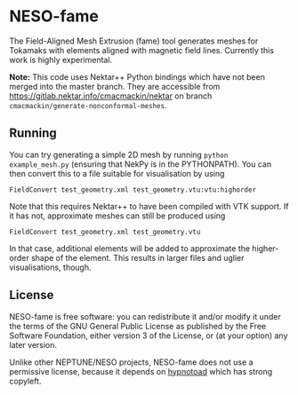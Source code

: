 # NESO-fame

The Field-Aligned Mesh Extrusion (fame) tool generates meshes for
Tokamaks with elements aligned with magnetic field lines. Currently
this work is highly experimental.

**Note:** This code uses Nektar++ Python bindings which have not been
merged into the master branch. They are accessible from
https://gitlab.nektar.info/cmacmackin/nektar on branch
`cmacmackin/generate-nonconformal-meshes`.

## Running

You can try generating a simple 2D mesh by running `python example_mesh.py`
(ensuring that NekPy is in the PYTHONPATH). You can then convert this
to a file suitable for visualisation by using

`FieldConvert test_geometry.xml test_geometry.vtu:vtu:highorder`

Note that this requires Nektar++ to have been compiled with VTK
support. If it has not, approximate meshes can still be produced using

`FieldConvert test_geometry.xml test_geometry.vtu`

In that case, additional elements will be added to approximate the
higher-order shape of the element. This results in larger files and
uglier visualisations, though.


## License
NESO-fame is free software: you can redistribute it and/or modify it under
the terms of the GNU General Public License as published by the Free Software
Foundation, either version 3 of the License, or (at your option) any later
version.

Unlike other NEPTUNE/NESO projects, NESO-fame does not use a
permissive license, because it depends on
[hypnotoad](https://github.com/boutproject/hypnotoad) which has strong
copyleft.

